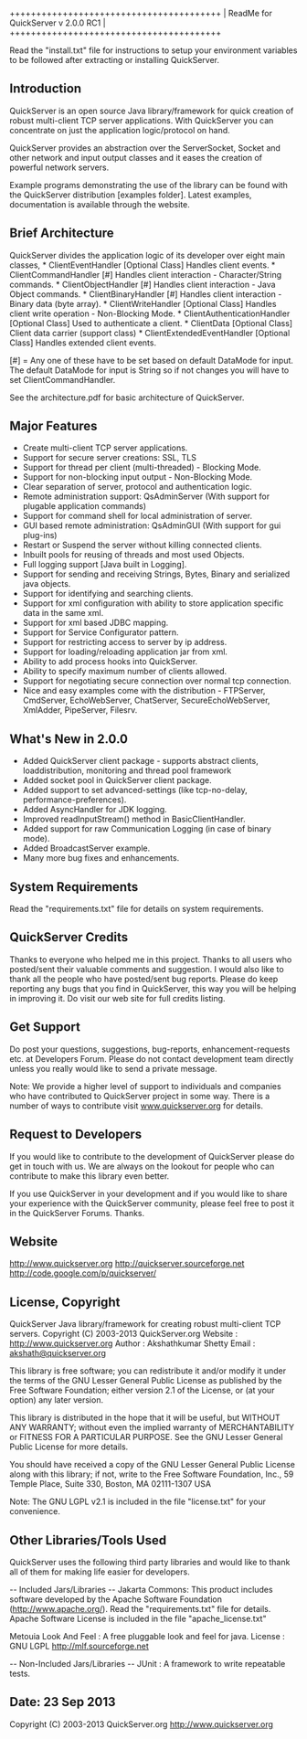 ++++++++++++++++++++++++++++++++++++++++
|  ReadMe for QuickServer v 2.0.0 RC1  |
++++++++++++++++++++++++++++++++++++++++

Read the "install.txt" file for instructions to setup your environment
variables to be followed after extracting or installing QuickServer.


Introduction
---------------------
QuickServer is an open source Java library/framework for quick creation 
of robust multi-client TCP server applications. With QuickServer you can 
concentrate on just the application logic/protocol on hand.  

QuickServer provides an abstraction over the ServerSocket, Socket and 
other network and input output classes and it eases the creation of 
powerful network servers.

Example programs demonstrating the use of the library can be found 
with the QuickServer distribution  [examples folder]. 
Latest examples, documentation is available through the website. 


Brief Architecture
---------------------
QuickServer divides the application logic of its developer over eight 
main classes,
	* ClientEventHandler [Optional Class]
		Handles client events.
	* ClientCommandHandler [#]
		Handles client interaction - Character/String commands.
	* ClientObjectHandler [#]
		Handles client interaction - Java Object commands.
	* ClientBinaryHandler [#]
		Handles client interaction - Binary data (byte array).
	* ClientWriteHandler [Optional Class]
		Handles client write operation - Non-Blocking Mode.
	* ClientAuthenticationHandler [Optional Class]
		Used to authenticate a client.
	* ClientData [Optional Class]
		Client data carrier (support class)
	* ClientExtendedEventHandler [Optional Class]
		Handles extended client events.

[#] = Any one of these have to be set based on default DataMode for input. 
      The default DataMode for input is String so if not changes you will
      have to set ClientCommandHandler.

See the architecture.pdf for basic architecture of QuickServer.


Major Features
---------------------
 * Create multi-client TCP server applications.
 * Support for secure server creations: SSL, TLS
 * Support for thread per client (multi-threaded) - Blocking Mode.
 * Support for non-blocking input output - Non-Blocking Mode.
 * Clear separation of server, protocol and authentication logic.
 * Remote administration support: QsAdminServer 
   (With support for plugable application commands)
 * Support for command shell for local administration of server.
 * GUI based remote administration: QsAdminGUI 
   (With support for gui plug-ins)
 * Restart or Suspend the server without killing connected clients.
 * Inbuilt pools for reusing of threads and most used Objects.
 * Full logging support [Java built in Logging].
 * Support for sending and receiving Strings, Bytes, Binary and 
   serialized java objects.
 * Support for identifying and searching clients. 
 * Support for xml configuration with ability to store application 
   specific data in the same xml.
 * Support for xml based JDBC mapping.
 * Support for Service Configurator pattern.
 * Support for restricting access to server by ip address.
 * Support for loading/reloading application jar from xml.
 * Ability to add process hooks into QuickServer.
 * Ability to specify maximum number of clients allowed.
 * Support for negotiating secure connection over normal tcp connection.
 * Nice and easy examples come with the distribution - FTPServer, 
   CmdServer, EchoWebServer, ChatServer, SecureEchoWebServer, XmlAdder, 
   PipeServer, Filesrv.


What's New in 2.0.0
---------------------
 * Added QuickServer client package - supports abstract clients, loaddistribution, monitoring and thread pool framework
 * Added socket pool in QuickServer client package.
 * Added support to set advanced-settings (like tcp-no-delay, performance-preferences).
 * Added AsyncHandler for JDK logging.
 * Improved readInputStream() method in BasicClientHandler.
 * Added support for raw Communication Logging (in case of binary mode).
 * Added BroadcastServer example.
 * Many more bug fixes and enhancements. 


System Requirements
---------------------
Read the "requirements.txt" file for details on system requirements.


QuickServer Credits 
---------------------
Thanks to everyone who helped me in this project. Thanks to all users 
who posted/sent their valuable comments and suggestion. 
I would also like to thank all the people who have posted/sent bug 
reports. Please do keep reporting any bugs that you find in QuickServer, 
this way you will be helping in improving it. Do visit our web site for 
full credits listing.   


Get Support 
---------------------
Do post your questions, suggestions, bug-reports, enhancement-requests 
etc. at Developers Forum. Please do not contact development team 
directly unless you really would like to send a private message. 

Note: We provide a higher level of support to individuals and companies 
who have contributed to QuickServer project in some way.
There is a number of ways to contribute visit www.quickserver.org for details.


Request to Developers
---------------------
If you would like to contribute to the development of QuickServer 
please do get in touch with us. We are always on the lookout for
people who can contribute to make this library even better.

If you use QuickServer in your development and if you would like to 
share your experience with the QuickServer community, please feel 
free to post it in the QuickServer Forums. Thanks.


Website
---------------------
http://www.quickserver.org
http://quickserver.sourceforge.net
http://code.google.com/p/quickserver/


License, Copyright
---------------------
QuickServer
Java library/framework for creating robust multi-client TCP servers.
Copyright (C) 2003-2013 QuickServer.org
Website	   : http://www.quickserver.org
Author     : Akshathkumar Shetty
Email	   : akshath@quickserver.org

This library is free software; you can redistribute it and/or
modify it under the terms of the GNU Lesser General Public
License as published by the Free Software Foundation; either
version 2.1 of the License, or (at your option) any later version.

This library is distributed in the hope that it will be useful,
but WITHOUT ANY WARRANTY; without even the implied warranty of
MERCHANTABILITY or FITNESS FOR A PARTICULAR PURPOSE. See the GNU
Lesser General Public License for more details.

You should have received a copy of the GNU Lesser General Public
License along with this library; if not, write to the Free Software
Foundation, Inc., 59 Temple Place, Suite 330, Boston, MA 02111-1307 USA

Note: The GNU LGPL v2.1 is included in the file "license.txt" for 
your convenience.


Other Libraries/Tools Used
--------------------------
QuickServer uses the following third party libraries and would like
to thank all of them for making life easier for developers.

-- Included Jars/Libraries --
Jakarta Commons:
 This product includes software developed by the Apache Software 
 Foundation (http://www.apache.org/). Read the "requirements.txt" 
 file for details. 
 Apache Software License is included in the file "apache_license.txt"

Metouia Look And Feel :
 A free pluggable look and feel for java. License : GNU LGPL 
 http://mlf.sourceforge.net 

-- Non-Included Jars/Libraries --
JUnit :
 A framework to write repeatable tests. 


Date: 23 Sep 2013
---------------------

Copyright (C) 2003-2013 QuickServer.org
http://www.quickserver.org     
